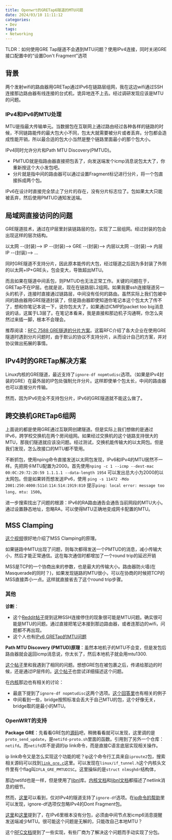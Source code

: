 ```yaml
---
title: Openwrt的GRETap6隧道的MTU问题
date: 2024/03/10 11:11:12
categories:
- Dev
tags:
- Networking
---
```


TLDR：如何使用GRE Tap隧道不会遇到MTU问题？使用IPv4连接，同时关闭GRE接口配置中的“设置Don't Fragment”选项

<!-- more -->

## 背景

两个发射wifi的路由器用GRETap通过IPv6在链路层组网，我在这边wifi通过SSH连接那边路由器有线连接的台式机，诡异地连不上去。经过调研发现应该是MTU的问题。

### IPv4和IPv6的MTU处理

MTU是指最大传输单元。当数据包在互联网上通过路由经过各种各样的链路的时候，不同链路能传的最大包大小不同，包太大就需要被分片或者丢弃。分包都会造成性能开销，所以最合适的包大小当然是整个链路里面最小的那个包大小。

IPv4同时允许分片和Path MTU Discovery(PMTUD)。

- PMTUD就是指路由器直接把包丢了，向发送端发个icmp消息说包太大了，你重新按这个大小发包吧。
- 分片就是指中间的路由器可以通过设置Fragment标记进行分片，将一个包直接拆成两个包。

IPv6在设计时直接完全禁止了分片的存在，没有分片标志位了。包如果太大只能被丢弃，然后使用PMTUD通知发送端。

## 局域网直接访问的问题

GRE隧道技术，通过在IP层里封装链路层的包，实现了二层组网。经过封装的包会出现这样的层次结构。

以太网 --(封装)--> IP --(封装)--> GRE --(封装)--> 内层以太网 --(封装)--> 内层IP --(封装)--> ...

同时GRE隧道不支持分片，因此原本能传的大包，经过隧道之后因为多封装了外侧的以太网+IP+GRE头，包会变大，导致超出MTU。

而且如果在隧道中间丢包，则PMTUD也无法正常工作。关键的问题在于，GRETap不在IP层。也就是说，现在在链路层L2组网。如果我要ssh连接隧道另一头的机子，连接时直接通过链路层，中间没有任何的路由。虽然实际上我们包被中间的路由器用GRE隧道封装了，但是路由器即使知道你笔记本这个包太大了传不了，想和你笔记本说一下，说你包太大了，如果通过ICMP的packet too big消息说的话，这属于L3层了。在笔记本看来，我是直接和那边机子沟通啊，你怎么突然过来插一脚，根本不会理会。

推荐阅读：[RFC 7588 GRE隧道的分片方案](https://www.rfc-editor.org/rfc/rfc7588.html)。这篇RFC介绍了各大企业在使用GRE隧道时遇到分片问题时，由于默认的协议不支持分片，从而设计自己的方案，并对协议做出拓展的事情。

## IPv4时的GRETap解决方案

Linux内核的GRE隧道，最近支持了`ignore-df nopmtudisc`选项。（如果是IPv4封装的GRE）在最外层的IP包处强制允许分片。这样即使单个包太长，中间的路由器也可以直接分片传输。

然而，因为IPv6完全不支持包分片，IPv6的GRE隧道就不能这么做了。

## 跨交换机GRETap6组网

上面说的都是使用GRE通过互联网创建隧道。但是实际上我们想做的是通过IPv6，跨学校交换机在两个房间组网。如果经过交换机的这个链路支持很大的MTU，那我们隧道就应该没问题。经过测试，交换机能传输大的以太网包。但是我们发现，怎么改接口的MTU都不管用。

不断抓包，使用nping命令直接发送以太网包发现，IPv6和IPv4的MTU居然不一样。先把网卡MTU配置为2000。首先使用`nping -c 1 --icmp --dest-mac 00:0C:29:72:2D:59 1.1.1.1 --data-length 1954` 可以发出总大小为2000的以太网包。但是如果转而想发送IPv6，使用 `ping -s 11472 -Mdo 2001:250:4000:511d:114:514:1919:810` 提示`ping: local error: message too long, mtu: 1500`。

进一步搜索找出了问题的根源：IPv6的RA路由通告会通告当前网段的MTU大小。通过设置静态地址，忽略RA，可以使得MTU正确地变成网卡配置的MTU。

## MSS Clamping

[这个视频](https://blog.ipspace.net/2013/01/tcp-mss-clamping-what-is-it-and-why-do.html?m=1)很好地介绍了MSS Clamping的原理。

如果链路中MTU出现了问题，则每次都得发送一个PMTUD的消息，减小传输大小，然后才能正常通信。这在每次通信时都增加了一个round trip的延迟开销

MSS是TCP的一个协商出来的参数，也是最大的传输大小。路由器防火墙(在Masquerade的同时？)，如果发现链路的MTU很小，可以在协商的时候把TCP的MSS直接弄小一点。这样就直接省去了这个round trip步骤。

### 其他

**诊断**：

- 这个[Reddit帖子](https://www.reddit.com/r/sysadmin/comments/737c1z/friendly_reminder_if_ssh_sometimes_hangs/)提到这种SSH连接停住的现象很可能是MTU问题。确实很可能是MTU的问题。通过直接把笔记本接到那边路由器，或者连那边的wifi，问题都不再出现。
- 这个人也有[IPv6 GRETap的MTU问题](https://forum.vyos.io/t/ip6gre-and-fragmentation/11710)

**Path MTU Discovery (PMTUD)原理**：虽然本地机子的MTU不会变，但是发包后路由器就会返回icmp消息说，你太长了，然后本地机子就会用mtu1300.

[这个帖子](https://forum.openwrt.org/t/solved-gretap-tunnel-and-mtu-size-problem/14182/8)里和我遇到了相同的问题。想想GRE包在被包裹之后，传递给那边的时候，还是通过IP层传的。[这个帖子](https://forums.gentoo.org/viewtopic-t-1007394-start-0.html
)也尝试详细描述这个问题。

在[内核](https://bugzilla.kernel.org/show_bug.cgi?id=14837 )那边也有相关的讨论：
- 最底下提到了`ignore-df nopmtudisc`这两个选项。[这个回答里](https://stackoverflow.com/questions/42545112/linux-gretap-net-ipv4-ip-gre-c-how-to-set-value-of-key-tun-flags)也有相关的例子
- 中间看到一些，bridge按照标准会丢大于自己MTU的包，这个好像无关，bridge取的是最小的MTU。

### OpenWRT的支持

**Package GRE**：先看看GRE包的[源码](https://github.com/openwrt/openwrt/blob/ae500e62e2938e112ae1fc6aa7389e8c7b784b13/package/network/config/gre/files/gre.sh)吧，稍微看看就可以发现，这里调的是`proto_send_update`，是`netifd-proto.sh`里面的函数。引用到了另外一个仓库：`netifd`。而`netifd`并不是调的ip link命令，而是直接C语言底层实现相关操作。

ip link命令又是怎么实现这个功能的呢？ip这个命令行工具来自`iproute2`包，搜索相关源码可以找到[`link_gre.c`](https://github.com/iproute2/iproute2/blob/0c3400cc8f576b9f9e4099b67ae53596111323cd/ip/link_gre.c#L398)这里。可以发现在`linux/if_tunnel.h`这个内核头文件里有个flag叫`IFLA_GRE_PMTUDISC`。这里操纵的是`struct nlmsghdr`结构体，

那边netifd也是一样，但是使用了[libnl](https://www.infradead.org/~tgr/libnl/doc/core.html)库。[内核文档](https://docs.kernel.org/userspace-api/netlink/intro.html)和[libnl文档](https://www.infradead.org/~tgr/libnl/doc/core.html#core_msg_format)都描述了netlink消息的细节。

然而，[这里](https://github.com/openwrt/netifd/blob/f01345ec13b9b27ffd314d8689fb2d3f9c81a47d/system-linux.c#L4012)可以看到，仅对IPv4的隧道支持了`ignore-df`选项。在[ip命令的帮助](https://man7.org/linux/man-pages/man8/ip-tunnel.8.html)里可以发现，ignore-df选项仅忽略IPv4的Dont Fragment包。

[这里](https://www.reddit.com/r/ipv6/comments/pmxg2m/ipv6_mtu_issue_with_hosts_behind_mikrotik_router/)和[这里](https://forum.vyos.io/t/ip6gre-and-fragmentation/11710)提到了，在IPv6里根本没有分包，必须由中间节点发icmp6消息提醒发送端减少MTU。很可能这个问题是无解的，只能改自己本地MTU？

这个[RFC文档](https://www.rfc-editor.org/rfc/rfc7588.html)提到了一些实现，有些厂商为了解决这个问题而手动实现了分包。
